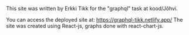 This site was written by Erkki Tikk for the "graphql" task at kood/Jõhvi.

You can access the deployed site at: https://graphql-tikk.netlify.app/
The site was created using React-js, graphs done with react-chart-js.
